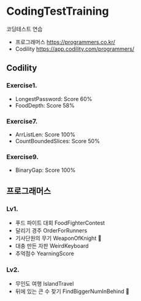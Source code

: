 # CodingTestTraining
코딩테스트 연습
- 프로그래머스  https://programmers.co.kr/
- Codility https://app.codility.com/programmers/


## Codility
### Exercise1.
- LongestPassword: Score 60%
- FoodDepth: Score 58%

### Exercise7.
- ArrListLen: Score 100%
- CountBoundedSlices: Score 50%

### Exercise9.
- BinaryGap: Score 100%


## 프로그래머스
### Lv1.
- 푸드 파이트 대회 FoodFighterContest
- 달리기 경주 OrderForRunners
- 기사단원의 무기 WeaponOfKnight :rotating_light:
- 대충 만든 자판 WeirdKeyboard
- 추억점수 YearningScore

### Lv2.
- 무인도 여행 IslandTravel
- 뒤에 있는 큰 수 찾기 FindBiggerNumInBehind :rotating_light:

